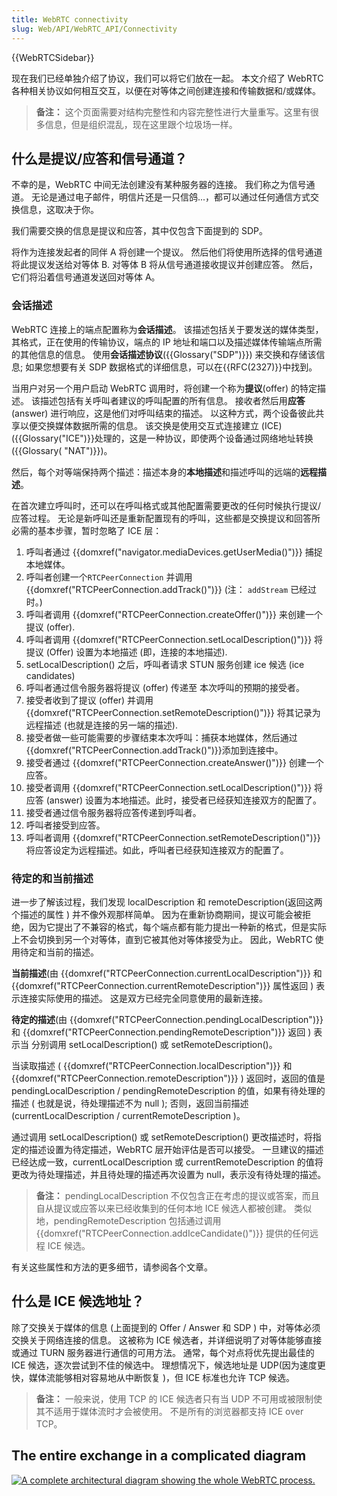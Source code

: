 ```yaml
---
title: WebRTC connectivity
slug: Web/API/WebRTC_API/Connectivity
---
```


{{WebRTCSidebar}}

现在我们已经单独介绍了协议，我们可以将它们放在一起。 本文介绍了 WebRTC 各种相关协议如何相互交互，以便在对等体之间创建连接和传输数据和/或媒体。

> **备注：** 这个页面需要对结构完整性和内容完整性进行大量重写。这里有很多信息，但是组织混乱，现在这里跟个垃圾场一样。

## 什么是提议/应答和信号通道？

不幸的是，WebRTC 中间无法创建没有某种服务器的连接。 我们称之为信号通道。 无论是通过电子邮件，明信片还是一只信鸽...，都可以通过任何通信方式交换信息，这取决于你。

我们需要交换的信息是提议和应答，其中仅包含下面提到的 SDP。

将作为连接发起者的同伴 A 将创建一个提议。 然后他们将使用所选择的信号通道将此提议发送给对等体 B. 对等体 B 将从信号通道接收提议并创建应答。 然后，它们将沿着信号通道发送回对等体 A。

### 会话描述

WebRTC 连接上的端点配置称为**会话描述**。 该描述包括关于要发送的媒体类型，其格式，正在使用的传输协议，端点的 IP 地址和端口以及描述媒体传输端点所需的其他信息的信息。 使用**会话描述协议**({{Glossary("SDP")}}) 来交换和存储该信息; 如果您想要有关 SDP 数据格式的详细信息，可以在{{RFC(2327)}}中找到。

当用户对另一个用户启动 WebRTC 调用时，将创建一个称为**提议**(offer) 的特定描述。 该描述包括有关呼叫者建议的呼叫配置的所有信息。 接收者然后用**应答**(answer) 进行响应，这是他们对呼叫结束的描述。 以这种方式，两个设备彼此共享以便交换媒体数据所需的信息。 该交换是使用交互式连接建立 (ICE)({{Glossary("ICE")}}处理的，这是一种协议，即使两个设备通过网络地址转换 ({{Glossary( "NAT")}})。

然后，每个对等端保持两个描述：描述本身的**本地描述**和描述呼叫的远端的**远程描述**。

在首次建立呼叫时，还可以在呼叫格式或其他配置需要更改的任何时候执行提议/应答过程。 无论是新呼叫还是重新配置现有的呼叫，这些都是交换提议和回答所必需的基本步骤，暂时忽略了 ICE 层：

1. 呼叫者通过 {{domxref("navigator.mediaDevices.getUserMedia()")}} 捕捉本地媒体。
2. 呼叫者创建一个`RTCPeerConnection` 并调用 {{domxref("RTCPeerConnection.addTrack()")}} (注： `addStream` 已经过时。)
3. 呼叫者调用 {{domxref("RTCPeerConnection.createOffer()")}} 来创建一个提议 (offer).
4. 呼叫者调用 {{domxref("RTCPeerConnection.setLocalDescription()")}} 将提议 (Offer) 设置为本地描述 (即，连接的本地描述).
5. setLocalDescription() 之后，呼叫者请求 STUN 服务创建 ice 候选 (ice candidates)
6. 呼叫者通过信令服务器将提议 (offer) 传递至 本次呼叫的预期的接受者。
7. 接受者收到了提议 (offer) 并调用 {{domxref("RTCPeerConnection.setRemoteDescription()")}} 将其记录为远程描述 (也就是连接的另一端的描述).
8. 接受者做一些可能需要的步骤结束本次呼叫：捕获本地媒体，然后通过{{domxref("RTCPeerConnection.addTrack()")}}添加到连接中。
9. 接受者通过 {{domxref("RTCPeerConnection.createAnswer()")}} 创建一个应答。
10. 接受者调用 {{domxref("RTCPeerConnection.setLocalDescription()")}} 将应答 (answer) 设置为本地描述。此时，接受者已经获知连接双方的配置了。
11. 接受者通过信令服务器将应答传递到呼叫者。
12. 呼叫者接受到应答。
13. 呼叫者调用 {{domxref("RTCPeerConnection.setRemoteDescription()")}} 将应答设定为远程描述。如此，呼叫者已经获知连接双方的配置了。

### 待定的和当前描述

进一步了解该过程，我们发现 localDescription 和 remoteDescription(返回这两个描述的属性 ) 并不像外观那样简单。 因为在重新协商期间，提议可能会被拒绝，因为它提出了不兼容的格式，每个端点都有能力提出一种新的格式，但是实际上不会切换到另一个对等体，直到它被其他对等体接受为止。 因此，WebRTC 使用待定和当前的描述。

**当前描述**(由 {{domxref("RTCPeerConnection.currentLocalDescription")}} 和 {{domxref("RTCPeerConnection.currentRemoteDescription")}} 属性返回 ) 表示连接实际使用的描述。 这是双方已经完全同意使用的最新连接。

**待定的描述**(由 {{domxref("RTCPeerConnection.pendingLocalDescription")}} 和 {{domxref("RTCPeerConnection.pendingRemoteDescription")}} 返回 ) 表示当 分别调用 setLocalDescription() 或 setRemoteDescription()。

当读取描述 ( {{domxref("RTCPeerConnection.localDescription")}} 和 {{domxref("RTCPeerConnection.remoteDescription")}} ) 返回时，返回的值是 pendingLocalDescription / pendingRemoteDescription 的值，如果有待处理的描述 ( 也就是说，待处理描述不为 null ); 否则，返回当前描述 (currentLocalDescription / currentRemoteDescription )。

通过调用 setLocalDescription() 或 setRemoteDescription() 更改描述时，将指定的描述设置为待定描述，WebRTC 层开始评估是否可以接受。 一旦建议的描述已经达成一致，currentLocalDescription 或 currentRemoteDescription 的值将更改为待处理描述，并且待处理的描述再次设置为 null，表示没有待处理的描述。

> **备注：** pendingLocalDescription 不仅包含正在考虑的提议或答案，而且自从提议或应答以来已经收集到的任何本地 ICE 候选人都被创建。 类似地，pendingRemoteDescription 包括通过调用 {{domxref("RTCPeerConnection.addIceCandidate()")}} 提供的任何远程 ICE 候选。

有关这些属性和方法的更多细节，请参阅各个文章。

## 什么是 ICE 候选地址？

除了交换关于媒体的信息 (上面提到的 Offer / Answer 和 SDP ) 中，对等体必须交换关于网络连接的信息。 这被称为 ICE 候选者，并详细说明了对等体能够直接或通过 TURN 服务器进行通信的可用方法。 通常，每个对点将优先提出最佳的 ICE 候选，逐次尝试到不佳的候选中。 理想情况下，候选地址是 UDP(因为速度更快，媒体流能够相对容易地从中断恢复 )，但 ICE 标准也允许 TCP 候选。

> **备注：** 一般来说，使用 TCP 的 ICE 候选者只有当 UDP 不可用或被限制使其不适用于媒体流时才会被使用。 不是所有的浏览器都支持 ICE over TCP。

## The entire exchange in a complicated diagram

[![A complete architectural diagram showing the whole WebRTC process.](webrtc-complete-diagram.png)](https://hacks.mozilla.org/wp-content/uploads/2013/07/webrtc-complete-diagram.png)
